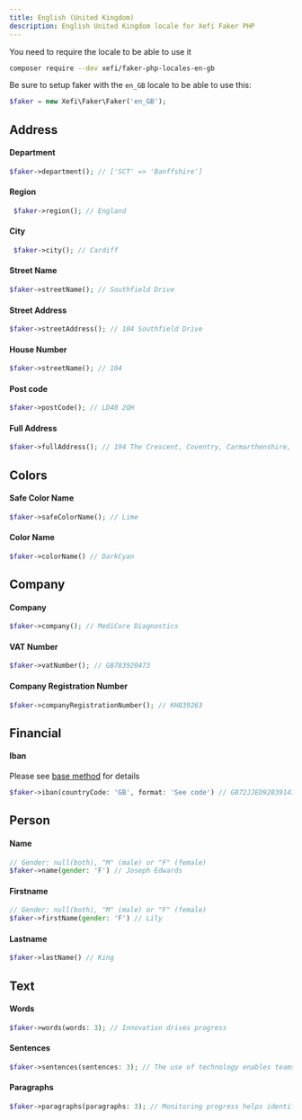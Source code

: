 ```yaml
---
title: English (United Kingdom)
description: English United Kingdom locale for Xefi Faker PHP
---
```


You need to require the locale to be able to use it
```bash
composer require --dev xefi/faker-php-locales-en-gb
```

Be sure to setup faker with the `en_GB` locale to be able to use this:

```php
$faker = new Xefi\Faker\Faker('en_GB');
```

## Address

#### Department
```php
$faker->department(); // ['SCT' => 'Banffshire']
```

#### Region
```php
 $faker->region(); // England
```

#### City
```php
 $faker->city(); // Cardiff
```

#### Street Name
```php
$faker->streetName(); // Southfield Drive
```

#### Street Address
```php
$faker->streetAddress(); // 104 Southfield Drive
```

#### House Number
```php
$faker->streetName(); // 104
```

#### Post code
```php
$faker->postCode(); // LD40 2QH
```

#### Full Address
```php
$faker->fullAddress(); // 194 The Crescent, Coventry, Carmarthenshire, FI51 9FG
```

## Colors

#### Safe Color Name

```php
$faker->safeColorName(); // Lime
```

#### Color Name
```php
$faker->colorName() // DarkCyan
```

## Company

#### Company
```php
$faker->company(); // MediCore Diagnostics
```

#### VAT Number
```php
$faker->vatNumber(); // GB783920473
```

#### Company Registration Number
```php
$faker->companyRegistrationNumber(); // KH839263
```

## Financial

#### Iban

Please see [base method](/extensions/financial#iban) for details

```php
$faker->iban(countryCode: 'GB', format: 'See code') // GB72JJED92839147382930
```

## Person

#### Name
```php
// Gender: null(both), "M" (male) or "F" (female)
$faker->name(gender: 'F') // Joseph Edwards
```

#### Firstname
```php
// Gender: null(both), "M" (male) or "F" (female)
$faker->firstName(gender: 'F') // Lily
```

#### Lastname
```php
$faker->lastName() // King
```

## Text

#### Words

```php
$faker->words(words: 3); // Innovation drives progress
```

#### Sentences

```php
$faker->sentences(sentences: 3); // The use of technology enables teams to work smarter and ...
```

#### Paragraphs

```php
$faker->paragraphs(paragraphs: 3); // Monitoring progress helps identify opportunities for growth and ...
```
